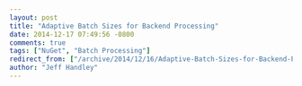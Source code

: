 ```yaml
---
layout: post
title: "Adaptive Batch Sizes for Backend Processing"
date: 2014-12-17 07:49:56 -0800
comments: true
tags: ["NuGet", "Batch Processing"]
redirect_from: ["/archive/2014/12/16/Adaptive-Batch-Sizes-for-Backend-Processing.aspx/", "/archive/2014/12/16/adaptive-batch-sizes-for-backend-processing.aspx"]
author: "Jeff Handley"
---
```


